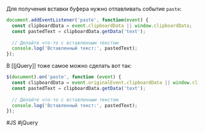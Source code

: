 Для получения вставки буфера нужно отлавливать событие `paste`:
```js
document.addEventListener('paste', function(event) {
  const clipboardData = event.clipboardData || window.clipboardData;
  const pastedText = clipboardData.getData('text');
  
  // Делайте что-то с вставленным текстом
  console.log('Вставленный текст:', pastedText);
});
```

В [[jQuery]] тоже самое можно сделать вот так:
```js
$(document).on('paste', function (event) {
  const clipboardData = event.originalEvent.clipboardData || window.clipboardData;
  const pastedText = clipboardData.getData('text');
  
  // Делайте что-то с вставленным текстом
  console.log('Вставленный текст:', pastedText);
});
```

#JS #jQuery